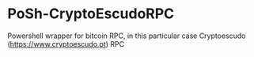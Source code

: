 # PoSh-CryptoEscudoRPC

Powershell wrapper for bitcoin RPC, in this particular case Cryptoescudo (https://www.cryptoescudo.pt) RPC
